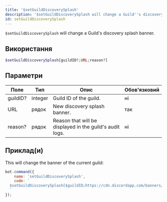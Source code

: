 ```yaml
---
title: '$setGuildDiscoverySplash'
description: '$setGuildDiscoverySplash will change a Guild''s discovery splash banner.'
id: setGuildDiscoverySplash
---
```


`$setGuildDiscoverySplash` will change a Guild's discovery splash banner.

## Використання

```php
$setGuildDiscoverySplash[guildID?;URL;reason?]
```

## Параметри

| Поле     | Тип     | Опис                                                     | Обов'язковий |
| -------- | ------- | -------------------------------------------------------- | ------------ |
| guildID? | integer | Guild ID of the guild.                                   | ні           |
| URL      | рядок   | New discovery splash banner.                             | так          |
| reason?  | рядок   | Reason that will be displayed in the guild's audit logs. | ні           |

## Приклад(и)

This will change the banner of the current guild:

```javascript
bot.command({
    name: 'setGuildDiscoverySplash',
    code: `
  $setGuildDiscoverySplash[$guildID;https://cdn.discordapp.com/banners/773352845738115102/b2b27d0915a838e8b4f68b180d1901ad.webp;Example!]
  `
});
```
